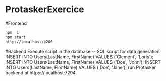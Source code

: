 # ProtaskerExercice

#Frontend
```bash
npm  i
npm start
http://localhost:4200
```

#Backend
Execute script  in the database
-- SQL script for data generation
INSERT INTO Users(LastName, FirstName) VALUES ('Clement', 'Loris');
INSERT INTO Users(LastName, FirstName) VALUES ('Doe', 'John');
INSERT INTO Users(LastName, FirstName) VALUES ('Doe', 'Jane');
run Protasker backend at https://localhost:7294

